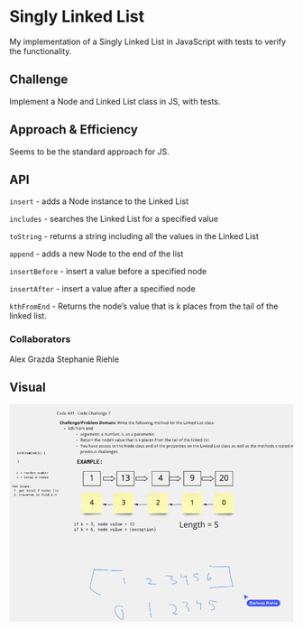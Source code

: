 # Singly Linked List

My implementation of a Singly Linked List in JavaScript with tests to verify the functionality.

## Challenge

Implement a Node and Linked List class in JS, with tests.

## Approach & Efficiency

Seems to be the standard approach for JS.

## API

`insert` - adds a Node instance to the Linked List

`includes` - searches the Linked List for a specified value

`toString` - returns a string including all the values in the Linked List

`append` - adds a new Node to the end of the list

`insertBefore` - insert a value before a specified node

`insertAfter` - insert a value after a specified node

`kthFromEnd` - Returns the node’s value that is k places from the tail of the linked list.

### Collaborators

Alex Grazda
Stephanie Riehle

## Visual

![kth](./kthFromEnd.png)
